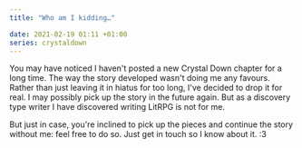 ```yaml
---
title: "Who am I kidding…"

date: 2021-02-19 01:11 +01:00
series: crystaldown
---
```

You may have noticed I haven't posted a new Crystal Down chapter for a long time.
The way the story developed wasn't doing me any favours.
Rather than just leaving it in hiatus for too long, I've decided to drop it for real.
I may possibly pick up the story in the future again.
But as a discovery type writer I have discovered writing LitRPG is not for me.

But just in case, you're inclined to pick up the pieces and continue the story without me: feel free to do so.
Just get in touch so I know about it. :3
<!--more-->
